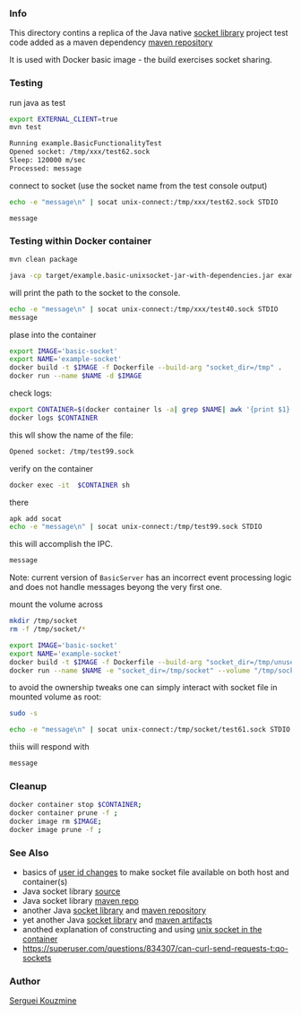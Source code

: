 ### Info

This directory contins a replica of the Java native [socket library](https://github.com/jnr/jnr-unixsocket)
project test code
added as a maven dependency [maven repository](https://mvnrepository.com/artifact/com.github.jnr/jnr-unixsocket)

It is used with Docker basic image - the build  exercises socket sharing.
### Testing
run java as test
```sh
export EXTERNAL_CLIENT=true
mvn test
```
```sh
Running example.BasicFunctionalityTest
Opened socket: /tmp/xxx/test62.sock
Sleep: 120000 m/sec
Processed: message
```
connect to socket (use the socket name from the test console output)
```sh
echo -e "message\n" | socat unix-connect:/tmp/xxx/test62.sock STDIO
```
```text
message
```

### Testing within Docker container
```sh
mvn clean package
```

```sh
java -cp target/example.basic-unixsocket-jar-with-dependencies.jar example.BasicSocketServe
```
will print the path to the socket to the console.

```sh
echo -e "message\n" | socat unix-connect:/tmp/xxx/test40.sock STDIO
message
```

plase into the container
```sh
export IMAGE='basic-socket'
export NAME='example-socket'
docker build -t $IMAGE -f Dockerfile --build-arg "socket_dir=/tmp" .
docker run --name $NAME -d $IMAGE
```

check logs:
```sh
export CONTAINER=$(docker container ls -a| grep $NAME| awk '{print $1}')
docker logs $CONTAINER
```
this wll show the name of the file:
```sh
Opened socket: /tmp/test99.sock
```
verify on the container
```sh
docker exec -it  $CONTAINER sh
```
there
```sh
apk add socat
echo -e "message\n" | socat unix-connect:/tmp/test99.sock STDIO 
```
this will accomplish the IPC.
```sh
message
```
Note: current version of `BasicServer` has an incorrect event processing logic and 
does not handle messages beyong the very first one.

mount the volume across

```sh
mkdir /tmp/socket
rm -f /tmp/socket/*

export IMAGE='basic-socket'
export NAME='example-socket'
docker build -t $IMAGE -f Dockerfile --build-arg "socket_dir=/tmp/unused" .
docker run --name $NAME -e "socket_dir=/tmp/socket" --volume "/tmp/socket/:/tmp/socket/:rw" -d $IMAGE
```
to avoid the ownership tweaks one can simply interact with socket file in mounted volume as root:

```sh
sudo -s
```
```sh
echo -e "message\n" | socat unix-connect:/tmp/socket/test61.sock STDIO
```
thiis will respond with
```sh
message
```
### Cleanup

```sh
docker container stop $CONTAINER;
docker container prune -f ;
docker image rm $IMAGE;
docker image prune -f ;
```

### See  Also

 * basics of [user id changes](https://www.jujens.eu/posts/en/2017/Feb/15/docker-unix-socket/) to make socket file available on both host and container(s)
 * Java socket library [source](https://github.com/mcfunley/juds)
 * Java socket library [maven repo](https://mvnrepository.com/artifact/uk.co.caprica/juds)
 * another Java [socket library](https://github.com/jnr/jnr-unixsocket) and [maven repository](https://mvnrepository.com/artifact/com.github.jnr/jnr-unixsocket)
 * yet another Java [socket library](https://github.com/kohlschutter/junixsocket) and [maven artifacts](https://mvnrepository.com/artifact/com.kohlschutter.junixsocket)
 * anothed explanation of constructing and using [unix socket in the container](https://medium.com/better-programming/about-var-run-docker-sock-3bfd276e12fd)
 * https://superuser.com/questions/834307/can-curl-send-requests-t:qo-sockets 

### Author
[Serguei Kouzmine](kouzmine_serguei@yahoo.com)


